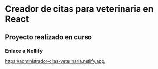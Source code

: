 # Creador de citas para veterinaria en React

## Proyecto realizado en curso

### Enlace a Netlify

https://administrador-citas-veterinaria.netlify.app/
